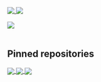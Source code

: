 <a href="https://github.com/King-BR">
  <img align="top" src="https://github-readme-stats.vercel.app/api?username=King-BR&show_icons=true&count_private=true&custom_title=King-BR%27s%20GitHub%20Stats&hide_border=true&theme=tokyonight" />
</a>
<a href="https://github.com/King-BR">
  <img align="top" src="https://github-readme-stats.vercel.app/api/top-langs/?username=King-BR&layout=compact&langs_count=10&custom_title=Most%20used%20languages&exclude_repo=pacman&hide_border=true&theme=tokyonight" />
</a>

<br>
<br>

<a href="https://wakatime.com/@KingBR">
  <img align="center" src="https://github-readme-stats.vercel.app/api/wakatime?username=KingBR&layout=compact&hide_border=true&theme=tokyonight" />
</a>

<br>
<br>


## Pinned repositories

<a href="https://github.com/King-BR/King-BR.github.io">
  <img align="center" src="https://github-readme-stats.vercel.app/api/pin/?username=King-BR&repo=King-BR.github.io&show_owner=true&theme=tokyonight" />
</a>
<a href="https://github.com/King-BR/ReactorBot">
  <img align="center" src="https://github-readme-stats.vercel.app/api/pin/?username=King-BR&repo=ReactorBot&show_owner=true&theme=tokyonight" />
</a>
<a href="https://github.com/arubinofaux/mozambique-api-wrapper">
  <img align="center" src="https://github-readme-stats.vercel.app/api/pin/?username=arubinofaux&repo=mozambique-api-wrapper&show_owner=true&theme=tokyonight" />
</a>
